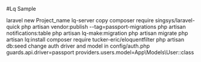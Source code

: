#Lq Sample

laravel new Project_name
lq-server copy
composer require singsys/laravel-quick
php artisan vendor:publish --tag=passport-migrations
php artisan  notifications:table
php artisan  lq-make:migration
php artisan migrate
php artisan lq:install
composer require tucker-eric/eloquentfilter
php artisan db:seed
change auth driver and model in config/auth.php
guards.api.driver=passport
providers.users.model=App\Models\User::class
